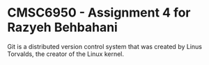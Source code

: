 # CMSC6950 - Assignment 4 for Razyeh Behbahani

Git is a distributed version control system that was created by
Linus Torvalds, the creator of the Linux kernel.
